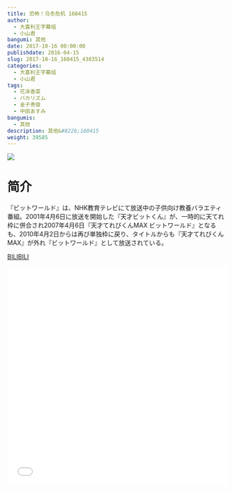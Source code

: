 ```yaml
---
title: 恐怖！乌冬危机 160415
author: 
  - 大喜利王字幕组
  - 小山君
bangumi: 其他
date: 2017-10-16 00:00:00
publishdate: 2016-04-15
slug: 2017-10-16_160415_4383514
categories: 
  - 大喜利王字幕组
  - 小山君
tags: 
  - 花泽香菜
  - バカリズム
  - 金子贵俊
  - 中田あすみ
bangumis: 
  - 其他
description: 其他&#8226;160415
weight: 39585
---
```


![](https://i.imgur.com/m8nFpVU.jpg)

# 简介  
『ビットワールド』は、NHK教育テレビにて放送中の子供向け教養バラエティ番組。2001年4月6日に放送を開始した『天才ビットくん』が、一時的に天てれ枠に併合され2007年4月6日『天才てれびくんMAX ビットワールド』となるも、2010年4月2日からは再び単独枠に戻り、タイトルからも『天才てれびくんMAX』が外れ『ビットワールド』として放送されている。

  [BILIBILI](https://www.bilibili.com/video/av4383514/)


  <iframe src="//www.bilibili.com/html/html5player.html?cid=7097085&aid=4383514" width="100%" height="500" frameborder="0" allowfullscreen="allowfullscreen"></iframe>
